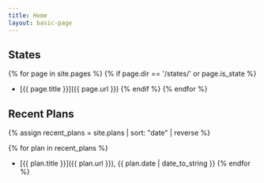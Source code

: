 ```yaml
---
title: Home
layout: basic-page
---
```


States
---

{% for page in site.pages %}
{% if page.dir == '/states/' or page.is_state %}
- [{{ page.title }}]({{ page.url }})
{% endif %}
{% endfor %}

Recent Plans
---

{% assign recent_plans = site.plans | sort: "date" | reverse %}

{% for plan in recent_plans %}
- [{{ plan.title }}]({{ plan.url }}), {{ plan.date | date_to_string }}
{% endfor %}
